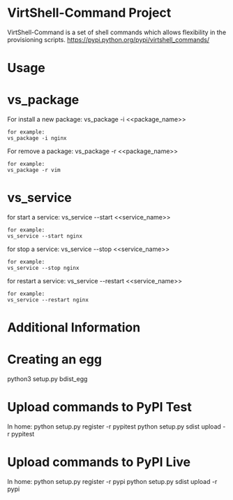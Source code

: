 VirtShell-Command Project
=========================

VirtShell-Command is a set of shell commands which allows flexibility in the provisioning scripts.
https://pypi.python.org/pypi/virtshell_commands/

Usage
=====

vs_package
==========
For install a new package: 
	vs_package -i <<package_name>>

	for example:
	vs_package -i nginx

For remove a package: 
	vs_package -r <<package_name>>

	for example:
	vs_package -r vim

vs_service
==========
for start a service: 
	vs_service --start <<service_name>>

	for example:
	vs_service --start nginx

for stop a service:
	vs_service --stop <<service_name>>

	for example:
	vs_service --stop nginx

for restart a service:
	vs_service --restart <<service_name>>

	for example:
	vs_service --restart nginx


Additional Information
======================

Creating an egg
===============
python3 setup.py bdist_egg

Upload commands to PyPI Test
============================
In home:
python setup.py register -r pypitest
python setup.py sdist upload -r pypitest

Upload commands to PyPI Live
============================
In home:
python setup.py register -r pypi
python setup.py sdist upload -r pypi